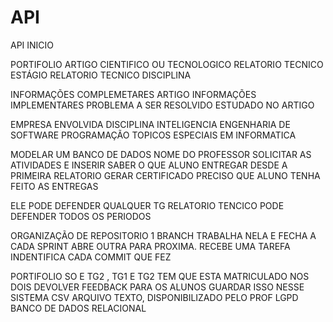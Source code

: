 # API
API INICIO


PORTIFOLIO
ARTIGO CIENTIFICO OU TECNOLOGICO
RELATORIO TECNICO ESTÁGIO
RELATORIO TECNICO DISCIPLINA

INFORMAÇÕES COMPLEMETARES ARTIGO
INFORMAÇÕES IMPLEMENTARES 
PROBLEMA A SER RESOLVIDO ESTUDADO NO ARTIGO

EMPRESA ENVOLVIDA
DISCIPLINA
INTELIGENCIA
ENGENHARIA DE SOFTWARE
PROGRAMAÇÃO
TOPICOS ESPECIAIS EM INFORMATICA


MODELAR UM BANCO DE DADOS 
NOME DO PROFESSOR
SOLICITAR AS ATIVIDADES E INSERIR 
SABER O QUE ALUNO ENTREGAR DESDE A PRIMEIRA
RELATORIO
GERAR CERTIFICADO PRECISO QUE ALUNO TENHA FEITO AS ENTREGAS

ELE PODE DEFENDER QUALQUER TG RELATORIO TENCICO PODE DEFENDER TODOS OS PERIODOS


ORGANIZAÇÃO DE REPOSITORIO
1 BRANCH TRABALHA NELA E FECHA A CADA SPRINT ABRE OUTRA PARA PROXIMA.
RECEBE UMA TAREFA INDENTIFICA CADA COMMIT QUE FEZ 



PORTIFOLIO SO E TG2 , TG1 E TG2 TEM QUE ESTA MATRICULADO NOS DOIS
DEVOLVER FEEDBACK PARA OS ALUNOS GUARDAR ISSO NESSE SISTEMA 
CSV ARQUIVO TEXTO, DISPONIBILIZADO PELO PROF
LGPD
BANCO DE DADOS RELACIONAL








